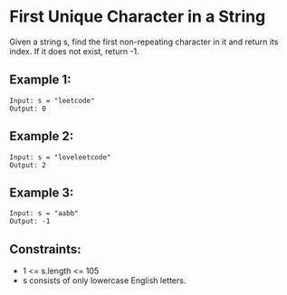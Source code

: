 # First Unique Character in a String

Given a string s, find the first non-repeating character in it and return its  
index. If it does not exist, return -1.

## Example 1:

    Input: s = "leetcode"
    Output: 0

## Example 2:

    Input: s = "loveleetcode"
    Output: 2

## Example 3:

    Input: s = "aabb"
    Output: -1

## Constraints:

* 1 <= s.length <= 105
* s consists of only lowercase English letters.

